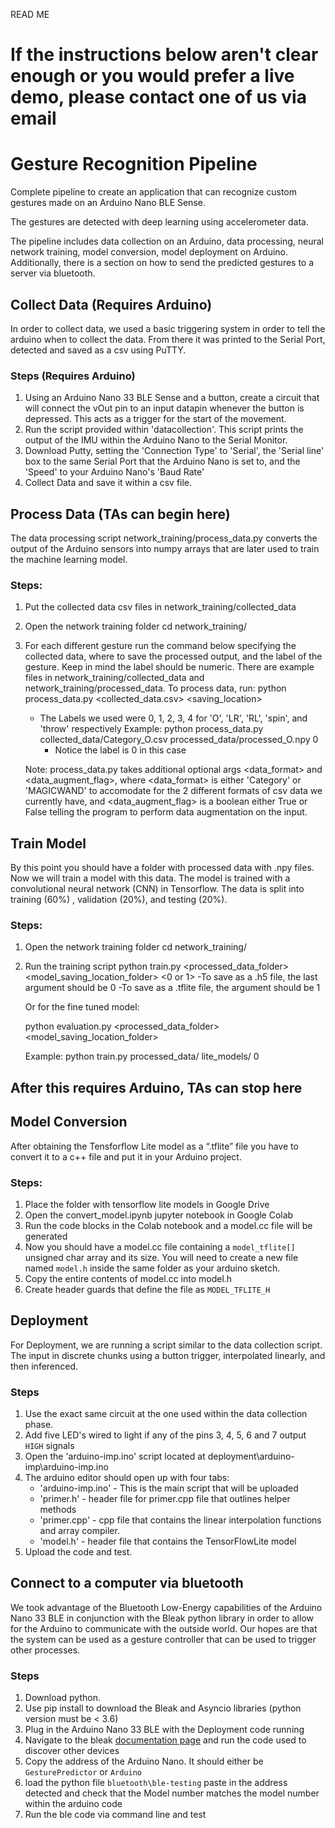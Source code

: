 READ ME

# If the instructions below aren't clear enough or you would prefer a live demo, please contact one of us via email


# Gesture Recognition Pipeline 

Complete pipeline to create an application that can recognize custom gestures made on an Arduino Nano BLE Sense.

The gestures are detected with deep learning using accelerometer data. 

The pipeline includes data collection on an Arduino, data processing, neural network training, model conversion, model deployment on Arduino. Additionally, there is a section on how to send the predicted gestures to a server via bluetooth.

## Collect Data (Requires Arduino)

In order to collect data, we used a basic triggering system in order to tell the arduino when to
collect the data. From there it was printed to the Serial Port, detected and saved as a csv using PuTTY.

### Steps	(Requires Arduino)
1. Using an Arduino Nano 33 BLE Sense and a button, create a circuit that will connect the vOut pin to an input datapin whenever the button is depressed. This acts as a trigger for the start of the movement.
2. Run the script provided within 'datacollection'. This script prints the output of the IMU within the Arduino Nano to the Serial Monitor.
3. Download Putty, setting the 'Connection Type' to 'Serial', the 'Serial line' box to the same 
Serial Port that the Arduino Nano is set to, and the 'Speed' to your Arduino Nano's 'Baud Rate'
4.  Collect Data and save it within a csv file.

## Process Data		(TAs can begin here)
The data processing script network_training/process_data.py converts the output of the Arduino sensors into numpy arrays that are later used to train the machine learning model.

### Steps:
1. Put the collected data csv files in network_training/collected_data
2. Open the network training folder
	cd network_training/
3. For each different gesture run the command below specifying the collected data, where to save the processed output, and the label of the gesture. Keep in mind the label should be numeric. There are example files in network_training/collected_data and network_training/processed_data.
	To process data, run: python process_data.py <collected_data.csv> <saving_location> <label>
	- The Labels we used were 0, 1, 2, 3, 4 for 'O', 'LR', 'RL', 'spin', and 'throw' respectively
	Example:
		python process_data.py collected_data/Category_O.csv processed_data/processed_O.npy 0
		- Notice the label is 0 in this case 
		
	Note: process_data.py takes additional optional args <data_format> and <data_augment_flag>, where <data_format> is either 'Category' or 'MAGICWAND' to accomodate for the 2 different formats of csv data we currently have, and <data_augment_flag> is a boolean either True or False telling the program to perform data augmentation on the input.


## Train Model
By this point you should have a folder with processed data with .npy files. Now we will train a model with this data. The model is trained with a convolutional neural network (CNN) in Tensorflow. The data is split into training (60%) , validation (20%), and testing (20%). 
 
### Steps:
1. Open the network training folder
	cd network_training/
2. Run the training script
    	python train.py <processed_data_folder> <model_saving_location_folder> <0 or 1>
    	-To save as a .h5 file, the last argument should be 0
	-To save as a .tflite file, the argument should be 1
	
	Or for the fine tuned model:

	python evaluation.py <processed_data_folder> <model_saving_location_folder>

	Example:
		python train.py processed_data/ lite_models/ 0

## After this requires Arduino, TAs can stop here

## Model Conversion
After obtaining the Tensforflow Lite model as a “.tflite” file you have to convert it to a c++ file and put it in your Arduino project.

### Steps:
1. Place the folder with tensorflow lite models in Google Drive
2. Open the convert_model.ipynb jupyter notebook in Google Colab
3. Run the code blocks in the Colab notebook and a model.cc file will be generated
4. Now you should have a model.cc file containing a `model_tflite[]` unsigned char array and its size. You will need to create a new file named `model.h` inside the same folder as your arduino sketch.
5. Copy the entire contents of model.cc into model.h
6. Create header guards that define the file as `MODEL_TFLITE_H`

## Deployment

For Deployment, we are running a script similar to the data collection script. The input in discrete chunks using a button trigger, interpolated linearly, and then inferenced.

### Steps
1. Use the exact same circuit at the one used within the data collection phase.
2. Add five LED's wired to light if any of the pins 3, 4, 5, 6 and 7 output `HIGH` signals
3. Open the 'arduino-imp.ino' script located at deployment\arduino-imp\arduino-imp.ino
4. The arduino editor should open up with four tabs:
    - 'arduino-imp.ino' - This is the main script that will be uploaded
    - 'primer.h' - header file for primer.cpp file that outlines helper methods
    - 'primer.cpp' - cpp file that contains the linear interpolation functions and array compiler.
    - 'model.h' - header file that contains the TensorFlowLite model
5. Upload the code and test.

## Connect to a computer via bluetooth

We took advantage of the Bluetooth Low-Energy capabilities of the Arduino Nano 33 BLE in conjunction with the Bleak python library in order to allow for the Arduino to communicate with the outside world.  Our hopes are that the system can be used as a gesture controller 
that can be used to trigger other processes.

### Steps
1. Download python.
2. Use pip install to download the Bleak and Asyncio libraries (python version must be < 3.6)
3. Plug in the Arduino Nano 33 BLE with the Deployment code running
4. Navigate to the bleak [documentation page](https://bleak.readthedocs.io/en/latest/scanning.html) and run the code used to discover other devices
5. Copy the address of the Arduino Nano. It should either be `GesturePredictor` or `Arduino`
6. load the python file `bluetooth\ble-testing` paste in the address detected and check that the Model number matches the model number within the arduino code
7. Run the ble code via command line and test

